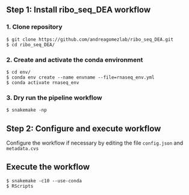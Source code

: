 ## Step 1: Install ribo_seq_DEA workflow

### 1. Clone repository
```shell
$ git clone https://github.com/andreagomezlab/ribo_seq_DEA.git
$ cd ribo_seq_DEA/
```

### 2. Create and activate the conda environment
```shell
$ cd env/
$ conda env create --name envname --file=rnaseq_env.yml 
$ conda activate rnaseq_env
```

### 3. Dry run the pipeline workflow
```shell
$ snakemake -np
```

## Step 2: Configure and execute workflow

Configure the workflow if necessary by editing the file <code>config.json</code> and <code>metadata.cvs</code>

## Execute the workflow

```shell
$ snakemake -c10 --use-conda
$ RScripts

```